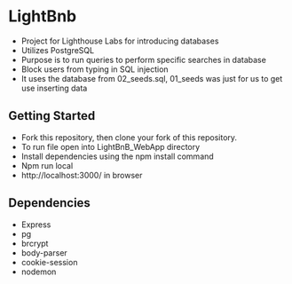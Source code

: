 # LightBnb 
* Project for Lighthouse Labs for introducing databases
* Utilizes PostgreSQL
* Purpose is to run queries to perform specific searches in database
* Block users from typing in SQL injection
* It uses the database from 02_seeds.sql, 01_seeds was just for us to get use inserting data

## Getting Started
* Fork this repository, then clone your fork of this repository.
* To run file open into LightBnB_WebApp directory
* Install dependencies using the npm install command
* Npm run local
* http://localhost:3000/ in browser

## Dependencies
* Express
* pg
* brcrypt
* body-parser
* cookie-session
* nodemon
